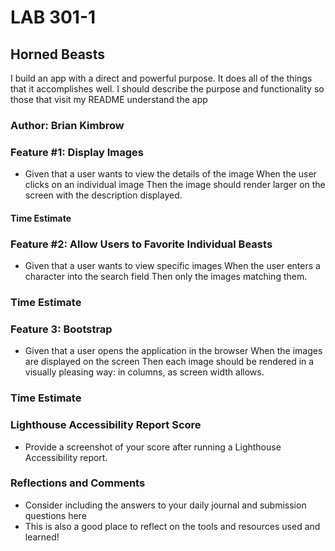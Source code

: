 # LAB 301-1

## Horned Beasts

I build an app with a direct and powerful purpose. It does all of the things that it accomplishes well. I should describe the purpose and functionality so those that visit my README understand the app

### Author: Brian Kimbrow

### Feature #1: Display Images

* Given that a user wants to view the details of the image
When the user clicks on an individual image
Then the image should render larger on the screen with the description displayed.

#### Time Estimate

### Feature #2: Allow Users to Favorite Individual Beasts

* Given that a user wants to view specific images
When the user enters a character into the search field
Then only the images matching them.

 ### Time Estimate


### Feature 3: Bootstrap

* Given that a user opens the application in the browser
When the images are displayed on the screen
Then each image should be rendered in a visually pleasing way: in columns, as screen width allows.

### Time Estimate


### Lighthouse Accessibility Report Score

* Provide a screenshot of your score after running a Lighthouse Accessibility report.

### Reflections and Comments

* Consider including the answers to your daily journal and submission questions here
* This is also a good place to reflect on the tools and resources used and learned!